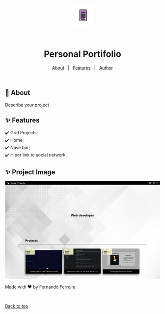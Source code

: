 <div align="center" id="top"> 
  <img src="./assets/Screenshot_2020-08-28 Front-end Alura - Cursos online de tecnologia.png" alt="Responsive Web Design" />

  &#xa0;

  <!-- <a href="https://responsivewebdesign.netlify.app">Demo</a> -->
</div>

<h1 align="center">Personal Portifolio</h1>




<p align="center">
  <a href="#dart-about">About</a> &#xa0; | &#xa0; 
  <a href="#sparkles-features">Features</a> &#xa0; | &#xa0;
  <a href="https://github.com/fernando-ff" target="_blank">Author</a>
</p>

<br>

## :dart: About ##

Describe your project

## :sparkles: Features ##

:heavy_check_mark: Grid Projects;\
:heavy_check_mark: Home;\
:heavy_check_mark: Nave bar;\
:heavy_check_mark: Hiper link to social network;



## :sparkles: Project Image ##

<img src="./assets/Screenshot_2020-08-28 Document(1).png">

Made with :heart: by <a href="https://github.com/fernando_ff" target="_blank">Fernando Ferreira</a>

&#xa0;

<a href="#top">Back to top</a>
